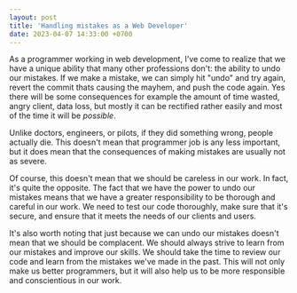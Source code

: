 ```yaml
---
layout: post
title: 'Handling mistakes as a Web Developer'
date: 2023-04-07 14:33:00 +0700
---
```


As a programmer working in web development, I've come to realize that we have a unique ability that many other professions don't: the ability to undo our mistakes. If we make a mistake, we can simply hit "undo" and try again, revert the commit thats causing the mayhem, and push the code again. Yes there will be some consequences for example the amount of time wasted, angry client, data loss, but mostly it can be rectified rather easily and most of the time it will be _possible_.

Unlike doctors, engineers, or pilots, if they did something wrong, people actually die. This doesn't mean that programmer job is any less important, but it does mean that the consequences of making mistakes are usually not as severe.

Of course, this doesn't mean that we should be careless in our work. In fact, it's quite the opposite. The fact that we have the power to undo our mistakes means that we have a greater responsibility to be thorough and careful in our work. We need to test our code thoroughly, make sure that it's secure, and ensure that it meets the needs of our clients and users.

It's also worth noting that just because we can undo our mistakes doesn't mean that we should be complacent. We should always strive to learn from our mistakes and improve our skills. We should take the time to review our code and learn from the mistakes we've made in the past. This will not only make us better programmers, but it will also help us to be more responsible and conscientious in our work.
